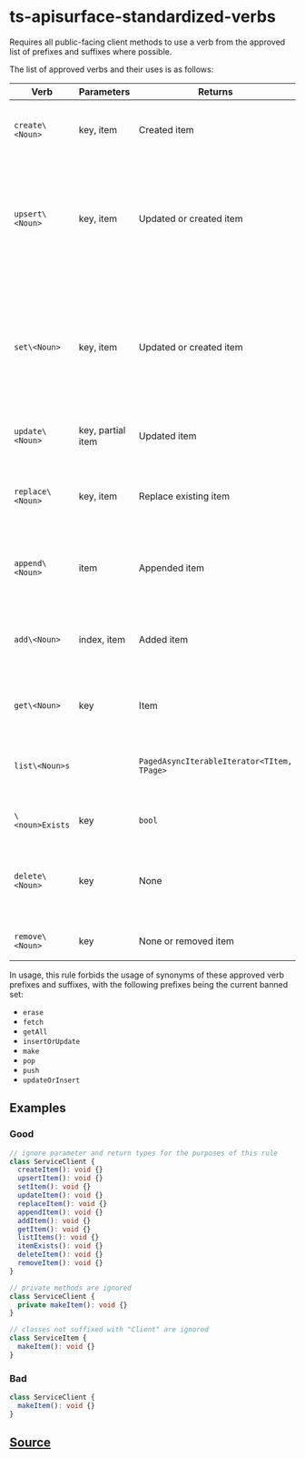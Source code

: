 # ts-apisurface-standardized-verbs

Requires all public-facing client methods to use a verb from the approved list of prefixes and suffixes where possible.

The list of approved verbs and their uses is as follows:

| Verb             | Parameters        | Returns                                    | Comments                                                                                                     |
| ---------------- | ----------------- | ------------------------------------------ | ------------------------------------------------------------------------------------------------------------ |
| `create\<Noun>`  | key, item         | Created item                               | Create new item. Fails if item already exists.                                                               |
| `upsert\<Noun>`  | key, item         | Updated or created item                    | Create new item, or update existing item. Verb is primarily used in database-like services                   |
| `set\<Noun>`     | key, item         | Updated or created item                    | Create new item, or update existing item. Verb is primarily used for dictionary-like properties of a service |
| `update\<Noun>`  | key, partial item | Updated item                               | Fails if item doesn't exist.                                                                                 |
| `replace\<Noun>` | key, item         | Replace existing item                      | Completely replaces an existing item. Fails if the item doesn't exist.                                       |
| `append\<Noun>`  | item              | Appended item                              | Add item to a collection. Item will be added last.                                                           |
| `add\<Noun>`     | index, item       | Added item                                 | Add item to a collection. Item will be added at the given index.                                             |
| `get\<Noun>`     | key               | Item                                       | Will return null if item doesn't exist                                                                       |
| `list\<Noun>s`   |                   | `PagedAsyncIterableIterator<TItem, TPage>` | Return list of items. Returns empty list if no items exist                                                   |
| `\<noun>Exists`  | key               | `bool`                                     | Return true if the item exists.                                                                              |
| `delete\<Noun>`  | key               | None                                       | Delete an existing item. Will succeed even if item didn't exist.                                             |
| `remove\<Noun>`  | key               | None or removed item                       | Remove item from a collection.                                                                               |

In usage, this rule forbids the usage of synonyms of these approved verb prefixes and suffixes, with the following prefixes being the current banned set:

- `erase`
- `fetch`
- `getAll`
- `insertOrUpdate`
- `make`
- `pop`
- `push`
- `updateOrInsert`

## Examples

### Good

```ts
// ignore parameter and return types for the purposes of this rule
class ServiceClient {
  createItem(): void {}
  upsertItem(): void {}
  setItem(): void {}
  updateItem(): void {}
  replaceItem(): void {}
  appendItem(): void {}
  addItem(): void {}
  getItem(): void {}
  listItems(): void {}
  itemExists(): void {}
  deleteItem(): void {}
  removeItem(): void {}
}
```

```ts
// private methods are ignored
class ServiceClient {
  private makeItem(): void {}
}
```

```ts
// classes not suffixed with "Client" are ignored
class ServiceItem {
  makeItem(): void {}
}
```

### Bad

```ts
class ServiceClient {
  makeItem(): void {}
}
```

## [Source](https://azure.github.io/azure-sdk/typescript_design.html#ts-apisurface-standardized-verbs)
